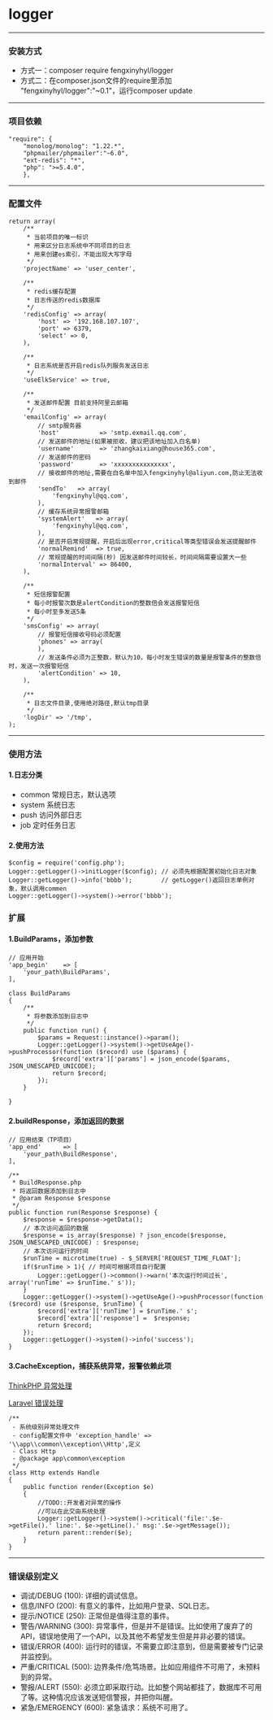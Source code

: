 # **logger**
---
### 安装方式
 * 方式一：composer require fengxinyhyl/logger
 * 方式二：在composer.json文件的require里添加 "fengxinyhyl/logger":"~0.1"，运行composer update
 ---

### 项目依赖
    "require": {
        "monolog/monolog": "1.22.*",
        "phpmailer/phpmailer":"~6.0",
        "ext-redis": "*",
        "php": ">=5.4.0",
        },
---

### 配置文件
    return array(
        /**
         * 当前项目的唯一标识
         * 用来区分日志系统中不同项目的日志
         * 用来创建es索引，不能出现大写字母
         */
        'projectName' => 'user_center',
    
        /**
         * redis缓存配置
         * 日志传送的redis数据库
         */
        'redisConfig' => array(
            'host' => '192.168.107.107',
            'port' => 6379,
            'select' => 0,
        ),
    
        /**
         * 日志系统是否开启redis队列服务发送日志
         */
        'useElkService' => true,
    
        /**
         * 发送邮件配置 目前支持阿里云邮箱
         */
        'emailConfig' => array(
            // smtp服务器
            'host'           => 'smtp.exmail.qq.com',
            // 发送邮件的地址(如果被拒收，建议把该地址加入白名单)            
            'username'       => 'zhangkaixiang@house365.com',
            // 发送邮件的密码    
            'password'       => 'xxxxxxxxxxxxxxx',               
            // 接收邮件的地址,需要在白名单中加入fengxinyhyl@aliyun.com,防止无法收到邮件
            'sendTo'   => array(
                'fengxinyhyl@qq.com',
            ),
            // 缓存系统异常报警邮箱
            'systemAlert'   => array(
                'fengxinyhyl@qq.com',
            ),
            // 是否开启常规提醒，开启后出现error,critical等类型错误会发送提醒邮件
            'normalRemind'  => true,
            // 常规提醒的时间间隔(秒) 因发送邮件时间较长，时间间隔需要设置大一些
            'normalInterval' => 86400,
        ),
    
        /**
         * 短信报警配置
         * 每小时报警次数是alertCondition的整数倍会发送报警短信
         * 每小时至多发送5条
         */
        'smsConfig' => array(
            // 报警短信接收号码必须配置
            'phones' => array(
            ),
            // 发送条件必须为正整数，默认为10，每小时发生错误的数量是报警条件的整数倍时，发送一次报警短信
            'alertCondition' => 10,
        ),
    
        /**
         * 日志文件目录,使用绝对路径,默认tmp目录
         */
        'logDir' => '/tmp',
    );
---

### 使用方法
####  1.日志分类
 * common 常规日志，默认选项
 * system 系统日志
 * push   访问外部日志
 * job    定时任务日志
####  2.使用方法
    $config = require('config.php');
    Logger::getLogger()->initLogger($config); // 必须先根据配置初始化日志对象
    Logger::getLogger()->info('bbbb');        // getLogger()返回日志单例对象，默认调用commen
    Logger::getLogger()->system()->error('bbbb');
 
### 扩展
#### 1.BuildParams，添加参数
    // 应用开始
    'app_begin'    => [
        'your_path\BuildParams',
    ],

    class BuildParams
    {
        /**
         * 将参数添加到日志中
         */
        public function run() {
            $params = Request::instance()->param();
            Logger::getLogger()->system()->getUseAge()->pushProcessor(function ($record) use ($params) {
                $record['extra']['params'] = json_encode($params, JSON_UNESCAPED_UNICODE);
                return $record;
            });
        }
    
    }
#### 2.buildResponse，添加返回的数据
    // 应用结束（TP项目）
    'app_end'      => [
        'your_path\BuildResponse',
    ],

    /**
     * BuildResponse.php
     * 将返回数据添加到日志中
     * @param Response $response
     */
    public function run(Response $response) {
        $response = $response->getData();
        // 本次访问返回的数据
        $response = is_array($response) ? json_encode($response, JSON_UNESCAPED_UNICODE) : $response;
        // 本次访问运行的时间
        $runTime = microtime(true) - $_SERVER['REQUEST_TIME_FLOAT'];
        if($runTime > 1){ // 时间可根据项目自行配置
            Logger::getLogger()->common()->warn('本次运行时间过长', array('runTime' => $runTime.' s'));
        }
        Logger::getLogger()->system()->getUseAge()->pushProcessor(function ($record) use ($response, $runTime) {
            $record['extra']['runTime'] = $runTime.' s';
            $record['extra']['response'] =  $response;
            return $record;
        });
        Logger::getLogger()->system()->info('success');
    }


#### 3.CacheException，捕获系统异常，报警依赖此项
[ThinkPHP 异常处理](#https://www.kancloud.cn/manual/thinkphp5/126075)

[Laravel 错误处理](https://laravelacademy.org/post/9548.html)

    /**
     - 系统级别异常处理文件
     - config配置文件中 'exception_handle' => '\\app\\common\\exception\\Http',定义
     - Class Http
     - @package app\common\exception
     */
    class Http extends Handle
    {
        public function render(Exception $e)
        {
            //TODO::开发者对异常的操作
            //可以在此交由系统处理
            Logger::getLogger()->system()->critical('file:'.$e->getFile().' line:'. $e->getLine().' msg:'.$e->getMessage());
            return parent::render($e);
        }
    }
 ---

### 错误级别定义
 * 调试/DEBUG (100): 详细的调试信息。
 * 信息/INFO (200): 有意义的事件，比如用户登录、SQL日志。
 * 提示/NOTICE (250): 正常但是值得注意的事件。
 * 警告/WARNING (300): 异常事件，但是并不是错误。比如使用了废弃了的API，错误地使用了一个API，以及其他不希望发生但是并非必要的错误。
 * 错误/ERROR (400): 运行时的错误，不需要立即注意到，但是需要被专门记录并监控到。
 * 严重/CRITICAL (500): 边界条件/危笃场景。比如应用组件不可用了，未预料到的异常。
 * 警报/ALERT (550): 必须立即采取行动。比如整个网站都挂了，数据库不可用了等。这种情况应该发送短信警报，并把你叫醒。
 * 紧急/EMERGENCY (600): 紧急请求：系统不可用了。
